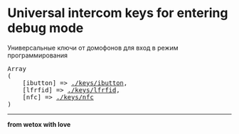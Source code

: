 # Universal intercom keys for entering debug mode

Универсальные ключи от домофонов для вход в режим программирования

<pre>
Array
(
    [ibutton] => <a target="_blank" href="//github.com/wetox-team/flipperzero-goodies/tree/master/intercom-keys/debug/keys/ibutton">./keys/ibutton</a>,
    [lfrfid] => <a target="_blank" href="//github.com/wetox-team/flipperzero-goodies/tree/master/intercom-keys/debug/keys/lfrfid">./keys/lfrfid</a>,
    [nfc] => <a target="_blank" href="//github.com/wetox-team/flipperzero-goodies/tree/master/intercom-keys/debug/keys/nfc">./keys/nfc</a>
)
</pre>

---

__from wetox with love__
